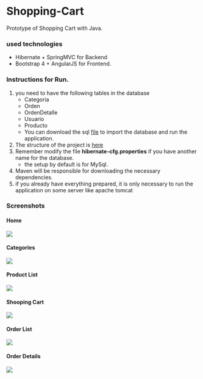 # Shopping-Cart
Prototype of Shopping Cart with Java. 

### used technologies

+ Hibernate + SpringMVC for Backend
+ Bootstrap 4 + AngularJS for Frontend.

### Instructions for Run.
1. you need to have the following tables in the database
   + Categoria
   + Orden
   + OrdenDetalle
   + Usuario
   + Producto
   * You can download the sql [file](http://www.mediafire.com/file/u482ayp1lbsueyf/testcompra.sql) to import the database and run the application.
2. The structure of the project is [here](https://drive.google.com/open?id=1eZBjdgzoFmNwnI6Ko--me4GykM6fv9wIV3_oaJj2vfI)
3. Remember modify the file **hibernate-cfg.properties** if you have another name for the database.
   + the setup by default is for MySql.
4. Maven will be responsible for downloading the necessary dependencies.
5. if you already have everything prepared, it is only necessary to run the application on some server like apache tomcat


### Screenshots

#### Home
<img src="https://k50.kn3.net/0/5/5/D/C/4/E0B.png" >

#### Categories
<img src="https://k50.kn3.net/3/8/C/B/E/9/9EA.png" >

#### Product List
<img src="https://k50.kn3.net/9/A/5/6/D/4/2E2.png" >

#### Shooping Cart
<img src="https://k50.kn3.net/7/1/0/F/1/4/BF1.png" >

#### Order List
<img src="https://k50.kn3.net/F/C/7/4/9/3/61E.png" >

#### Order Details
<img src="https://k50.kn3.net/7/1/7/0/E/1/8C7.png" >



